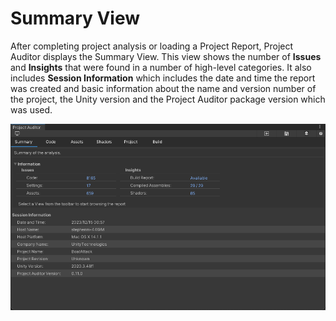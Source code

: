 <a name="SummaryView"></a>
# Summary View
After completing project analysis or loading a Project Report, Project Auditor displays the Summary View. This view
shows the number of **Issues** and **Insights** that were found in a number of high-level categories. It also includes
**Session Information** which includes the date and time the report was created and basic information about the name and
version number of the project, the Unity version and the Project Auditor package version which was used.

<img src="images/summary.png">
